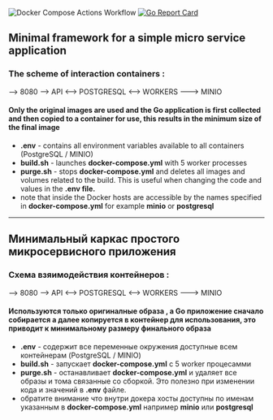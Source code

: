 
![Docker Compose Actions Workflow](https://github.com/AlexanderOkhrimenko/go_postgres_s3/workflows/Docker%20Compose%20Actions%20Workflow/badge.svg?branch=master)
[![Go Report Card](https://goreportcard.com/badge/github.com/AlexanderOkhrimenko/go_postgres_s3)](https://goreportcard.com/report/github.com/AlexanderOkhrimenko/go_postgres_s3)

## Minimal framework for a simple micro service application

### The scheme of interaction  containers :

--> 8080 --> API <--> POSTGRESQL <--> WORKERS ---> MINIO

#### Only the original images are used  and  the Go application is first collected and then copied to a container for use, this results in the minimum size of the final image

- **.env** - contains all environment variables available to all containers (PostgreSQL / MINIO)
- **build.sh** - launches **docker-compose.yml** with 5 worker processes
- **purge.sh** - stops **docker-compose.yml** and deletes all images and volumes related to the build. 
This is useful when changing the code and values in the **.env file.**
- note that inside the Docker hosts are accessible by the names specified in **docker-compose.yml** for example **minio** or **postgresql**

***

## Минимальный каркас простого микросервисного приложения

### Схема взяимодействия контейнеров :

 --> 8080 --> API <--> POSTGRESQL <--> WORKERS ---> MINIO 
 
 #### Используются только оригиналные образа , а Go приложение сначало собирается а далее копируется в контейнер для использования, это приводит к минимальному размеру финального образа 
 

- **.env** - содержит все переменные окружения доступные всем контейнерам (PostgreSQL / MINIO)
- **build.sh** - запускает **docker-compose.yml** с 5 worker процесамми
- **purge.sh** - останавливает **docker-compose.yml** и удаляет все образы и тома связанные со сборкой. 
Это полезно при изменении кода и значений в **.env** файле.
- обратите внимание что внутри докера хосты доступны по именам указанным в **docker-compose.yml** например **minio** или **postgresql**

